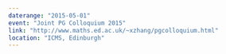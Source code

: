 ```yaml
---
daterange: "2015-05-01"
event: "Joint PG Colloquium 2015"
link: "http://www.maths.ed.ac.uk/~xzhang/pgcolloquium.html"
location: "ICMS, Edinburgh"
---
```

